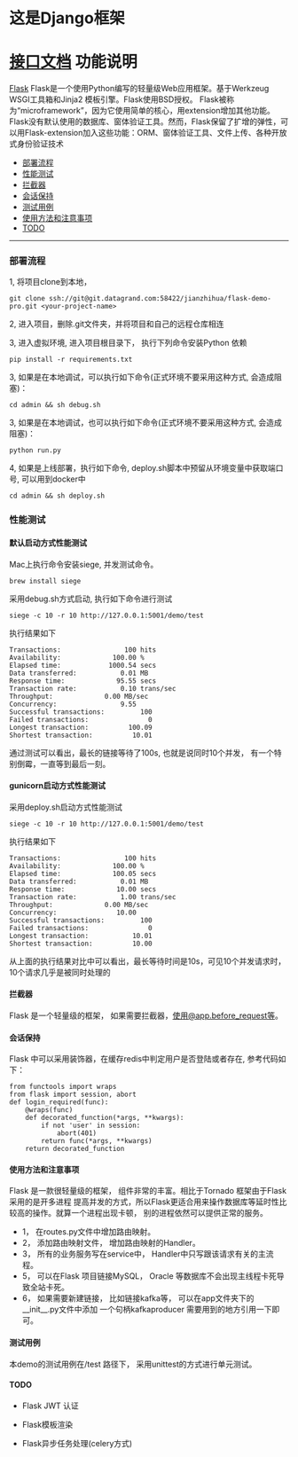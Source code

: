 # 这是Django框架
[接口文档](https://my.apipost.cn/doc?project_id=35275#195056)
功能说明
=========================================
[Flask](https://dormousehole.readthedocs.io/en/latest/) Flask是一个使用Python编写的轻量级Web应用框架。基于Werkzeug WSGI工具箱和Jinja2 模板引擎。Flask使用BSD授权。
Flask被称为“microframework”，因为它使用简单的核心，用extension增加其他功能。Flask没有默认使用的数据库、窗体验证工具。然而，Flask保留了扩增的弹性，可以用Flask-extension加入这些功能：ORM、窗体验证工具、文件上传、各种开放式身份验证技术
* [部署流程](#部署流程)
* [性能测试](#性能测试)
* [拦截器](#拦截器)
* [会话保持](#会话保持)
* [测试用例](#测试用例)
* [使用方法和注意事项](#使用方法和注意事项)
* [TODO](#TODO)


*************


### 部署流程
1, 将项目clone到本地，  

```angular2
git clone ssh://git@git.datagrand.com:58422/jianzhihua/flask-demo-pro.git <your-project-name>
```

2, 进入项目，删除.git文件夹，并将项目和自己的远程仓库相连

3, 进入虚拟环境, 进入项目根目录下， 执行下列命令安装Python 依赖

```angular2
pip install -r requirements.txt
```

3, 如果是在本地调试，可以执行如下命令(正式环境不要采用这种方式, 会造成阻塞)：
```angular2
cd admin && sh debug.sh
```
3, 如果是在本地调试，也可以执行如下命令(正式环境不要采用这种方式, 会造成阻塞)：
```angular2
python run.py
```
4, 如果是上线部署，执行如下命令, deploy.sh脚本中预留从环境变量中获取端口号, 可以用到docker中
```
cd admin && sh deploy.sh
```



### 性能测试
#### 默认启动方式性能测试
Mac上执行命令安装siege, 并发测试命令。
```angular2
brew install siege
```
采用debug.sh方式启动, 执行如下命令进行测试
```
siege -c 10 -r 10 http://127.0.0.1:5001/demo/test
```
执行结果如下
```
Transactions:		         100 hits
Availability:		      100.00 %
Elapsed time:		     1000.54 secs
Data transferred:	        0.01 MB
Response time:		       95.55 secs
Transaction rate:	        0.10 trans/sec
Throughput:		        0.00 MB/sec
Concurrency:		        9.55
Successful transactions:         100
Failed transactions:	           0
Longest transaction:	      100.09
Shortest transaction:	       10.01
```
通过测试可以看出，最长的链接等待了100s, 也就是说同时10个并发， 有一个特别倒霉，一直等到最后一刻。 
#### gunicorn启动方式性能测试
采用deploy.sh启动方式性能测试
```
siege -c 10 -r 10 http://127.0.0.1:5001/demo/test
```
执行结果如下
```
Transactions:		         100 hits
Availability:		      100.00 %
Elapsed time:		      100.05 secs
Data transferred:	        0.01 MB
Response time:		       10.00 secs
Transaction rate:	        1.00 trans/sec
Throughput:		        0.00 MB/sec
Concurrency:		       10.00
Successful transactions:         100
Failed transactions:	           0
Longest transaction:	       10.01
Shortest transaction:	       10.00
```
从上面的执行结果对比中可以看出，最长等待时间是10s，可见10个并发请求时，10个请求几乎是被同时处理的

#### 拦截器
Flask 是一个轻量级的框架， 如果需要拦截器，使用@app.before_request等。

#### 会话保持
Flask 中可以采用装饰器，在缓存redis中判定用户是否登陆或者存在, 参考代码如下：
```angular2
from functools import wraps
from flask import session, abort
def login_required(func):
    @wraps(func)
    def decorated_function(*args, **kwargs):
        if not 'user' in session:
            abort(401)
        return func(*args, **kwargs)
    return decorated_function
```

#### 使用方法和注意事项 
Flask 是一款很轻量级的框架， 组件非常的丰富。相比于Tornado 框架由于Flask采用的是开多进程
提高并发的方式，所以Flask更适合用来操作数据库等延时性比较高的操作。就算一个进程出现卡顿，
别的进程依然可以提供正常的服务。
* 1， 在routes.py文件中增加路由映射。
* 2， 添加路由映射文件， 增加路由映射的Handler。
* 3， 所有的业务服务写在service中， Handler中只写跟该请求有关的主流程。
* 5， 可以在Flask 项目链接MySQL， Oracle 等数据库不会出现主线程卡死导致全站卡死。
* 6， 如果需要新建链接， 比如链接kafka等， 可以在app文件夹下的__init__.py文件中添加
一个句柄kafkaproducer 需要用到的地方引用一下即可。



#### 测试用例
本demo的测试用例在/test 路径下， 采用unittest的方式进行单元测试。

#### TODO

* Flask JWT 认证

* Flask模板渲染

* Flask异步任务处理(celery方式)




